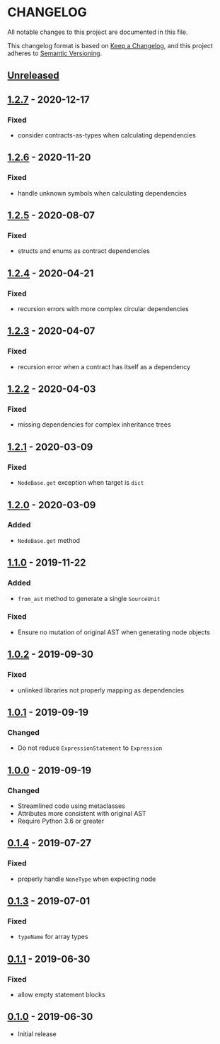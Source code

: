 # CHANGELOG

All notable changes to this project are documented in this file.

This changelog format is based on [Keep a Changelog](https://keepachangelog.com/en/1.0.0/),
and this project adheres to [Semantic Versioning](https://semver.org/spec/v2.0.0.html).

## [Unreleased](https://github.com/iamdefinitelyahuman/py-solc-ast)

## [1.2.7](https://github.com/iamdefinitelyahuman/py-solc-ast/releases/tag/v1.2.7) - 2020-12-17
### Fixed
- consider contracts-as-types when calculating dependencies

## [1.2.6](https://github.com/iamdefinitelyahuman/py-solc-ast/releases/tag/v1.2.6) - 2020-11-20
### Fixed
- handle unknown symbols when calculating dependencies

## [1.2.5](https://github.com/iamdefinitelyahuman/py-solc-ast/releases/tag/v1.2.5) - 2020-08-07
### Fixed
- structs and enums as contract dependencies

## [1.2.4](https://github.com/iamdefinitelyahuman/py-solc-ast/releases/tag/v1.2.4) - 2020-04-21
### Fixed
- recursion errors with more complex circular dependencies

## [1.2.3](https://github.com/iamdefinitelyahuman/py-solc-ast/releases/tag/v1.2.3) - 2020-04-07
### Fixed
- recursion error when a contract has itself as a dependency

## [1.2.2](https://github.com/iamdefinitelyahuman/py-solc-ast/releases/tag/v1.2.2) - 2020-04-03
### Fixed
- missing dependencies for complex inheritance trees

## [1.2.1](https://github.com/iamdefinitelyahuman/py-solc-ast/releases/tag/v1.2.1) - 2020-03-09
### Fixed
- `NodeBase.get` exception when target is `dict`

## [1.2.0](https://github.com/iamdefinitelyahuman/py-solc-ast/releases/tag/v1.2.0) - 2020-03-09
### Added
- `NodeBase.get` method

## [1.1.0](https://github.com/iamdefinitelyahuman/py-solc-ast/releases/tag/v1.1.0) - 2019-11-22
### Added
- `from_ast` method to generate a single `SourceUnit`

### Fixed
- Ensure no mutation of original AST when generating node objects

## [1.0.2](https://github.com/iamdefinitelyahuman/py-solc-ast/releases/tag/v1.0.2) - 2019-09-30
### Fixed
- unlinked libraries not properly mapping as dependencies

## [1.0.1](https://github.com/iamdefinitelyahuman/py-solc-ast/releases/tag/v1.0.1) - 2019-09-19
### Changed
- Do not reduce `ExpressionStatement` to `Expression`

## [1.0.0](https://github.com/iamdefinitelyahuman/py-solc-ast/releases/tag/v1.0.0) - 2019-09-19
### Changed
- Streamlined code using metaclasses
- Attributes more consistent with original AST
- Require Python 3.6 or greater

## [0.1.4](https://github.com/iamdefinitelyahuman/py-solc-ast/releases/tag/v0.1.4) - 2019-07-27
### Fixed
- properly handle `NoneType` when expecting node

## [0.1.3](https://github.com/iamdefinitelyahuman/py-solc-ast/releases/tag/v0.1.3) - 2019-07-01
### Fixed
- `typeName` for array types

## [0.1.1](https://github.com/iamdefinitelyahuman/py-solc-ast/releases/tag/v0.1.1) - 2019-06-30
### Fixed
- allow empty statement blocks

## [0.1.0](https://github.com/iamdefinitelyahuman/py-solc-ast/releases/tag/v0.1.1) - 2019-06-30
- Initial release
